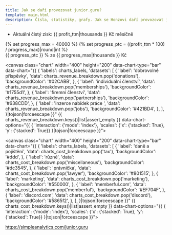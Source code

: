 ```yaml
---
title: Jak se daří provozovat junior.guru?
template: main.html
description: Čísla, statistiky, grafy. Jak se Honzovi daří provozovat junior.guru?
---
```


- Aktuální čistý zisk: {{ profit_ttm|thousands }} Kč měsíčně

<div class="progress">
    {% set progress_max = 40000 %}
    {% set progress_ptc = ((profit_ttm * 100) / progress_max)|round|int %}
    <div class="progress-bar" role="progressbar" style="width: {{ progress_ptc }}%" aria-valuenow="{{ progress_ptc }}" aria-valuemin="0" aria-valuemax="{{ progress_max }}">
    {{ progress_ptc }} % ze {{ progress_max|thousands }} Kč
    </div>
</div>

<canvas
    class="chart" width="400" height="200"
    data-chart-type="line"
    data-chart="{{ {
        'labels': charts_labels,
        'datasets': [
            {
                'label': 'výnosy',
                'data': charts_revenue,
                'borderColor': '#1755d1',
                'borderWidth': 2,
            },
            {
                'label': 'výnosy TTM/12',
                'data': charts_revenue_ttm,
                'borderColor': '#1755d1',
                'borderWidth': 1,
            },
            {
                'label': 'náklady',
                'data': charts_cost,
                'borderColor': '#dc3545',
                'borderWidth': 2,
            },
            {
                'label': 'náklady TTM/12',
                'data': charts_cost_ttm,
                'borderColor': '#dc3545',
                'borderWidth': 1,
            },
        ]
    }|tojson|forceescape }}"
    data-chart-options="{{ {
        'interaction': {'mode': 'index'}
    }|tojson|forceescape }}"></canvas>

<canvas
    class="chart" width="400" height="200"
    data-chart-type="bar"
    data-chart="{{ {
        'labels': charts_labels,
        'datasets': [
            {
                'label': 'dobrovolné příspěvky',
                'data': charts_revenue_breakdown.pop('donations'),
                'backgroundColor': '#02CABB',
            },
            {
                'label': 'individuální členství',
                'data': charts_revenue_breakdown.pop('memberships'),
                'backgroundColor': '#1755d1',
            },
            {
                'label': 'firemní členství',
                'data': charts_revenue_breakdown.pop('partnerships'),
                'backgroundColor': '#638CDD',
            },
            {
                'label': 'inzerce nabídek práce ',
                'data': charts_revenue_breakdown.pop('jobs'),
                'backgroundColor': '#421BD4',
            },
        ],
    }|tojson|forceescape }}"
    {{ charts_revenue_breakdown.keys()|list|assert_empty }}
    data-chart-options="{{ {
        'interaction': {'mode': 'index'},
        'scales': {'x': {'stacked': True}, 'y': {'stacked': True}}
    }|tojson|forceescape }}"></canvas>

<canvas
    class="chart" width="400" height="200"
    data-chart-type="bar"
    data-chart="{{ {
        'labels': charts_labels,
        'datasets': [
            {
                'label': 'daně a pojištění',
                'data': charts_cost_breakdown.pop('tax'),
                'backgroundColor': '#ddd',
            },
            {
                'label': 'různé',
                'data': charts_cost_breakdown.pop('miscellaneous'),
                'backgroundColor': '#dc3545',
            },
            {
                'label': 'právnička',
                'data': charts_cost_breakdown.pop('lawyer'),
                'backgroundColor': '#801515',
            },
            {
                'label': 'marketing',
                'data': charts_cost_breakdown.pop('marketing'),
                'backgroundColor': '#550000',
            },
            {
                'label': 'memberful.com',
                'data': charts_cost_breakdown.pop('memberful'),
                'backgroundColor': '#EF704F',
            },
            {
                'label': 'discord.com',
                'data': charts_cost_breakdown.pop('discord'),
                'backgroundColor': '#5865f2',
            },
        ],
    }|tojson|forceescape }}"
    {{ charts_cost_breakdown.keys()|list|assert_empty }}
    data-chart-options="{{ {
        'interaction': {'mode': 'index'},
        'scales': {'x': {'stacked': True}, 'y': {'stacked': True}}
    }|tojson|forceescape }}"></canvas>

https://simpleanalytics.com/junior.guru
